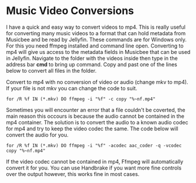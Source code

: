 # Music Video Conversions
I have a quick and easy way to convert videos to mp4. This is really useful for converting many music videos to a format that can hold metadata from Musicbee and be read by Jellyfin. These commands are for Windows only. For this you need ffmpeg installed and command line open. Converting to mp4 will give us access to the metadata fields in Musicbee that can be used in Jellyfin. Navigate to the folder with the videos inside then type in the address bar **cmd** to bring up command. Copy and past one of the lines below to convert all files in the folder.


Convert to mp4 with no conversion of video or audio (change mkv to mp4). If your file is not mkv you can change the code to suit.

`for /R %f IN (*.mkv) DO ffmpeg -i "%f" -c copy "%~nf.mp4"`

Sometimes you will encounter an error that a file couldn't be coverted, the main reason this occours is because the audio cannot be contained in the mp4 container. The solution is to convert the audio to a known audio codec for mp4 and try to keep the video codec the same. The code below will convert the audio for you.

`for /R %f IN (*.mkv) DO ffmpeg -i "%f" -acodec aac_coder -q -vcodec copy "%~nf.mp4"`

If the video codec cannot be contained in mp4, Ffmpeg will automatically convert it for you. You can use Handbrake if you want more fine controls over the output however, this works fine in most cases.
